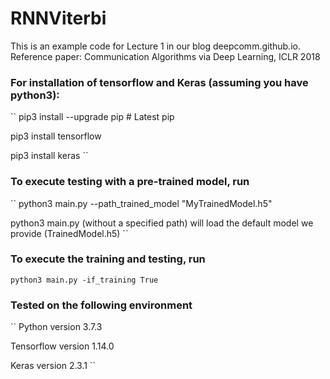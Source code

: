 # RNNViterbi

This is an example code for Lecture 1 in our blog deepcomm.github.io.  
Reference paper: Communication Algorithms via Deep Learning, ICLR 2018

### For installation of tensorflow and Keras (assuming you have python3): 

``
pip3 install --upgrade pip # Latest pip

pip3 install tensorflow

pip3 install keras
``

### To execute testing with a pre-trained model, run 

``
python3 main.py --path_trained_model "MyTrainedModel.h5"

python3 main.py (without a specified path) will load the default model we provide (TrainedModel.h5)
``

### To execute the training and testing, run 
``
python3 main.py -if_training True
``

### Tested on the following environment 
``
Python version 3.7.3 

Tensorflow version 1.14.0

Keras version 2.3.1
``
